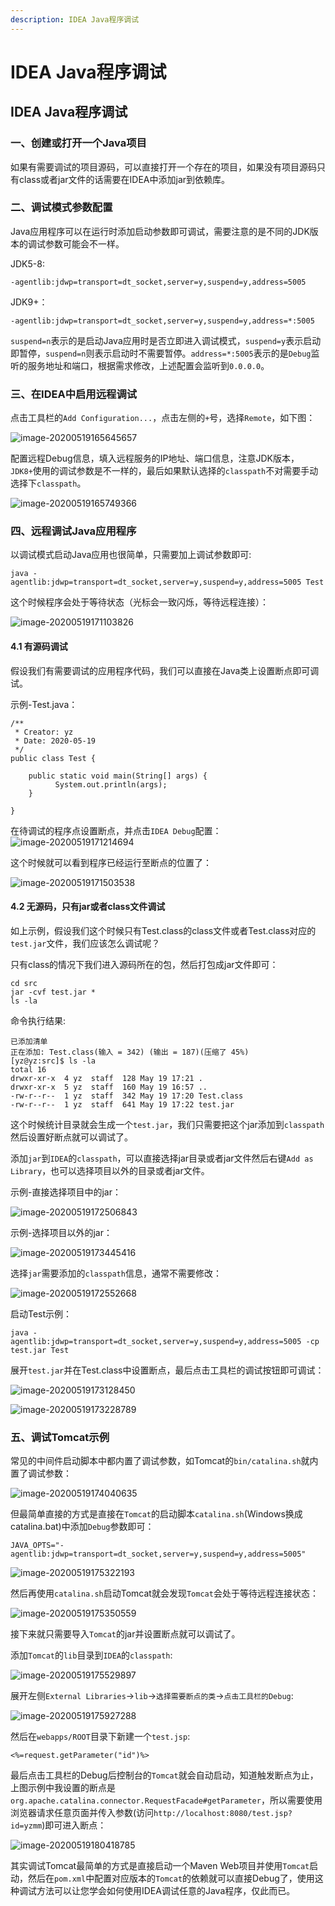```yaml
---
description: IDEA Java程序调试
---
```


# IDEA Java程序调试

## IDEA Java程序调试 <a id="idea-java&#x7A0B;&#x5E8F;&#x8C03;&#x8BD5;"></a>

### 一、创建或打开一个Java项目 <a id="&#x4E00;&#x3001;&#x521B;&#x5EFA;&#x6216;&#x6253;&#x5F00;&#x4E00;&#x4E2A;java&#x9879;&#x76EE;"></a>

如果有需要调试的项目源码，可以直接打开一个存在的项目，如果没有项目源码只有class或者jar文件的话需要在IDEA中添加jar到依赖库。

### 二、调试模式参数配置 <a id="&#x4E8C;&#x3001;&#x8C03;&#x8BD5;&#x6A21;&#x5F0F;&#x53C2;&#x6570;&#x914D;&#x7F6E;"></a>

Java应用程序可以在运行时添加启动参数即可调试，需要注意的是不同的JDK版本的调试参数可能会不一样。

JDK5-8:

```text
-agentlib:jdwp=transport=dt_socket,server=y,suspend=y,address=5005
```

JDK9+：

```text
-agentlib:jdwp=transport=dt_socket,server=y,suspend=y,address=*:5005
```

`suspend=n`表示的是启动Java应用时是否立即进入调试模式，`suspend=y`表示启动即暂停，`suspend=n`则表示启动时不需要暂停。`address=*:5005`表示的是`Debug`监听的服务地址和端口，根据需求修改，上述配置会监听到`0.0.0.0`。

### 三、在IDEA中启用远程调试 <a id="&#x4E09;&#x3001;&#x5728;idea&#x4E2D;&#x542F;&#x7528;&#x8FDC;&#x7A0B;&#x8C03;&#x8BD5;"></a>

点击工具栏的`Add Configuration...`，点击左侧的`+`号，选择`Remote`，如下图：

![image-20200519165645657](https://javasec.org/images/image-20200519165645657.png)

配置远程Debug信息，填入远程服务的IP地址、端口信息，注意JDK版本，`JDK8+`使用的调试参数是不一样的，最后如果默认选择的`classpath`不对需要手动选择下`classpath`。

![image-20200519165749366](https://javasec.org/images/image-20200519165749366.png)

### 四、远程调试Java应用程序 <a id="&#x56DB;&#x3001;&#x8FDC;&#x7A0B;&#x8C03;&#x8BD5;java&#x5E94;&#x7528;&#x7A0B;&#x5E8F;"></a>

以调试模式启动Java应用也很简单，只需要加上调试参数即可:

```text
java -agentlib:jdwp=transport=dt_socket,server=y,suspend=y,address=5005 Test
```

这个时候程序会处于等待状态（光标会一致闪烁，等待远程连接）：

![image-20200519171103826](https://javasec.org/images/image-20200519171103826.png)

#### 4.1 有源码调试 <a id="41-&#x6709;&#x6E90;&#x7801;&#x8C03;&#x8BD5;"></a>

假设我们有需要调试的应用程序代码，我们可以直接在Java类上设置断点即可调试。

示例-Test.java：

```text
/**
 * Creator: yz
 * Date: 2020-05-19
 */
public class Test {

    public static void main(String[] args) {
          System.out.println(args);
    }

}
```

在待调试的程序点设置断点，并点击`IDEA Debug`配置： ![image-20200519171214694](https://javasec.org/images/image-20200519171214694.png)

这个时候就可以看到程序已经运行至断点的位置了：

![image-20200519171503538](https://javasec.org/images/image-20200519171503538.png)

#### 4.2 无源码，只有jar或者class文件调试 <a id="42-&#x65E0;&#x6E90;&#x7801;&#xFF0C;&#x53EA;&#x6709;jar&#x6216;&#x8005;class&#x6587;&#x4EF6;&#x8C03;&#x8BD5;"></a>

如上示例，假设我们这个时候只有Test.class的class文件或者Test.class对应的`test.jar`文件，我们应该怎么调试呢？

只有class的情况下我们进入源码所在的包，然后打包成jar文件即可：

```text
cd src
jar -cvf test.jar *
ls -la
```

命令执行结果:

```text
已添加清单
正在添加: Test.class(输入 = 342) (输出 = 187)(压缩了 45%)
[yz@yz:src]$ ls -la
total 16
drwxr-xr-x  4 yz  staff  128 May 19 17:21 .
drwxr-xr-x  5 yz  staff  160 May 19 16:57 ..
-rw-r--r--  1 yz  staff  342 May 19 17:20 Test.class
-rw-r--r--  1 yz  staff  641 May 19 17:22 test.jar
```

这个时候统计目录就会生成一个`test.jar`，我们只需要把这个jar添加到`classpath`然后设置好断点就可以调试了。

添加`jar`到`IDEA`的`classpath`，可以直接选择jar目录或者jar文件然后右键`Add as Library`，也可以选择项目以外的目录或者jar文件。

示例-直接选择项目中的jar：

![image-20200519172506843](https://javasec.org/images/image-20200519172506843.png)

示例-选择项目以外的jar：

![image-20200519173445416](https://javasec.org/images/image-20200519173445416.png)

选择`jar`需要添加的`classpath`信息，通常不需要修改：

![image-20200519172552668](https://javasec.org/images/image-20200519172552668.png)

启动Test示例：

```text
java -agentlib:jdwp=transport=dt_socket,server=y,suspend=y,address=5005 -cp test.jar Test
```

展开`test.jar`并在Test.class中设置断点，最后点击工具栏的调试按钮即可调试：

![image-20200519173128450](https://javasec.org/images/image-20200519173128450.png)

![image-20200519173228789](https://javasec.org/images/image-20200519173228789.png)

### 五、调试Tomcat示例 <a id="&#x4E94;&#x3001;&#x8C03;&#x8BD5;tomcat&#x793A;&#x4F8B;"></a>

常见的中间件启动脚本中都内置了调试参数，如Tomcat的`bin/catalina.sh`就内置了调试参数：

![image-20200519174040635](https://javasec.org/images/image-20200519174040635.png)

但最简单直接的方式是直接在`Tomcat`的启动脚本`catalina.sh`\(Windows换成catalina.bat\)中添加`Debug`参数即可：

```text
JAVA_OPTS="-agentlib:jdwp=transport=dt_socket,server=y,suspend=y,address=5005"
```

![image-20200519175322193](https://javasec.org/images/image-20200519175322193.png)

然后再使用`catalina.sh`启动Tomcat就会发现`Tomcat`会处于等待远程连接状态：

![image-20200519175350559](https://javasec.org/images/image-20200519175350559.png)

接下来就只需要导入`Tomcat`的jar并设置断点就可以调试了。

添加`Tomcat`的`lib`目录到`IDEA`的`classpath`:

![image-20200519175529897](https://javasec.org/images/image-20200519175529897.png)

展开左侧`External Libraries`-&gt;`lib`-&gt;`选择需要断点的类`-&gt;`点击工具栏的Debug`:

![image-20200519175927288](https://javasec.org/images/image-20200519175927288.png)

然后在`webapps/ROOT`目录下新建一个`test.jsp`:

```text
<%=request.getParameter("id")%>
```

最后点击工具栏的Debug后控制台的`Tomcat`就会自动启动，知道触发断点为止，上图示例中我设置的断点是`org.apache.catalina.connector.RequestFacade#getParameter`，所以需要使用浏览器请求任意页面并传入参数\(访问`http://localhost:8080/test.jsp?id=yzmm`\)即可进入断点：

![image-20200519180418785](https://javasec.org/images/image-20200519180418785.png)

其实调试Tomcat最简单的方式是直接启动一个Maven Web项目并使用`Tomcat`启动，然后在`pom.xml`中配置对应版本的`Tomcat`的依赖就可以直接Debug了，使用这种调试方法可以让您学会如何使用IDEA调试任意的Java程序，仅此而已。

